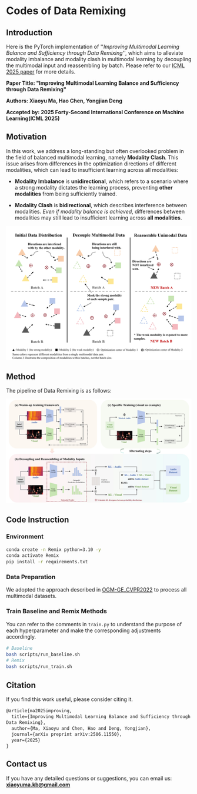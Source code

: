 # Codes of Data Remixing

## Introduction

Here is the PyTorch implementation of ''*Improving Multimodal Learning Balance and Sufficiency through Data Remixing*'', which aims to alleviate modality imbalance and modality clash in multimodal learning by decoupling the multimodal input and reassembling by batch. Please refer to our [ICML 2025 paper](https://arxiv.org/abs/2506.11550) for more details.

**Paper Title: "Improving Multimodal Learning Balance and Sufficiency through Data Remixing"**

**Authors: Xiaoyu Ma, Hao Chen, Yongjian Deng**

**Accepted by: 2025 Forty-Second International Conference on Machine Learning(ICML 2025)**

## Motivation

In this work, we address a long-standing but often overlooked problem in the field of balanced multimodal learning, namely **Modality Clash**. This issue arises from differences in the optimization directions of different modalities, which can lead to insufficient learning across all modalities:

+ **Modality Imbalance** is **unidirectional**, which refers to a scenario where a strong modality dictates the learning process, preventing **other modalities** from being sufficiently trained. 

+ **Modality Clash** is **bidirectional**, which describes interference between modalities. *Even if modality balance is achieved*, differences between modalities may still lead to insufficient learning across **all modalities**.

![](./motivation.jpg)

## Method

The pipeline of Data Remixing is as follows:

![](./pipeline.jpg)

## Code Instruction

### Environment 

```bash
conda create -n Remix python=3.10 -y
conda activate Remix
pip install -r requirements.txt
```

### Data Preparation 

We adopted the approach described in [OGM-GE_CVPR2022](https://github.com/GeWu-Lab/OGM-GE_CVPR2022) to process all multimodal datasets.

### Train Baseline and Remix Methods

You can refer to the comments in `train.py` to understand the purpose of each hyperparameter and make the corresponding adjustments accordingly.

```Bash
# Baseline
bash scripts/run_baseline.sh
# Remix
bash scripts/run_train.sh
```

## Citation

If you find this work useful, please consider citing it.

```
@article{ma2025improving,
  title={Improving Multimodal Learning Balance and Sufficiency through Data Remixing},
  author={Ma, Xiaoyu and Chen, Hao and Deng, Yongjian},
  journal={arXiv preprint arXiv:2506.11550},
  year={2025}
}
```

## Contact us

If you have any detailed questions or suggestions, you can email us: **[xiaoyuma.kb@gmail.com](mailto:xiaoyuma.kb@gmail.com)** 
